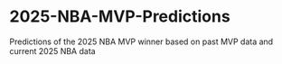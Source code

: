 # 2025-NBA-MVP-Predictions
 Predictions of the 2025 NBA MVP winner based on past MVP data and current 2025 NBA data
